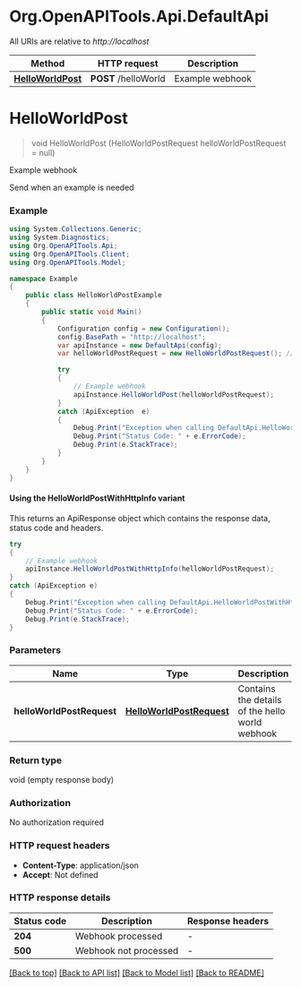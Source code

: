 # Org.OpenAPITools.Api.DefaultApi

All URIs are relative to *http://localhost*

| Method | HTTP request | Description |
|--------|--------------|-------------|
| [**HelloWorldPost**](DefaultApi.md#helloworldpost) | **POST** /helloWorld | Example webhook |

<a id="helloworldpost"></a>
# **HelloWorldPost**
> void HelloWorldPost (HelloWorldPostRequest helloWorldPostRequest = null)

Example webhook

Send when an example is needed

### Example
```csharp
using System.Collections.Generic;
using System.Diagnostics;
using Org.OpenAPITools.Api;
using Org.OpenAPITools.Client;
using Org.OpenAPITools.Model;

namespace Example
{
    public class HelloWorldPostExample
    {
        public static void Main()
        {
            Configuration config = new Configuration();
            config.BasePath = "http://localhost";
            var apiInstance = new DefaultApi(config);
            var helloWorldPostRequest = new HelloWorldPostRequest(); // HelloWorldPostRequest | Contains the details of the hello world webhook (optional) 

            try
            {
                // Example webhook
                apiInstance.HelloWorldPost(helloWorldPostRequest);
            }
            catch (ApiException  e)
            {
                Debug.Print("Exception when calling DefaultApi.HelloWorldPost: " + e.Message);
                Debug.Print("Status Code: " + e.ErrorCode);
                Debug.Print(e.StackTrace);
            }
        }
    }
}
```

#### Using the HelloWorldPostWithHttpInfo variant
This returns an ApiResponse object which contains the response data, status code and headers.

```csharp
try
{
    // Example webhook
    apiInstance.HelloWorldPostWithHttpInfo(helloWorldPostRequest);
}
catch (ApiException e)
{
    Debug.Print("Exception when calling DefaultApi.HelloWorldPostWithHttpInfo: " + e.Message);
    Debug.Print("Status Code: " + e.ErrorCode);
    Debug.Print(e.StackTrace);
}
```

### Parameters

| Name | Type | Description | Notes |
|------|------|-------------|-------|
| **helloWorldPostRequest** | [**HelloWorldPostRequest**](HelloWorldPostRequest.md) | Contains the details of the hello world webhook | [optional]  |

### Return type

void (empty response body)

### Authorization

No authorization required

### HTTP request headers

 - **Content-Type**: application/json
 - **Accept**: Not defined


### HTTP response details
| Status code | Description | Response headers |
|-------------|-------------|------------------|
| **204** | Webhook processed |  -  |
| **500** | Webhook not processed |  -  |

[[Back to top]](#) [[Back to API list]](../../README.md#documentation-for-api-endpoints) [[Back to Model list]](../../README.md#documentation-for-models) [[Back to README]](../../README.md)

